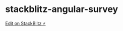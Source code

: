 # stackblitz-angular-survey

[Edit on StackBlitz ⚡️](https://stackblitz.com/edit/stackblitz-starters-aes9dd)